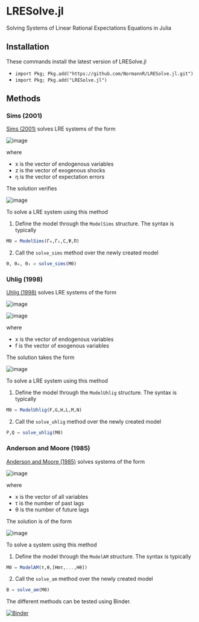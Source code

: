 # LRESolve.jl

Solving Systems of Linear Rational Expectations Equations in Julia

## Installation

These commands install the latest version of LRESolve.jl

- `import Pkg; Pkg.add("https://github.com/NormannR/LRESolve.jl.git")`
- `import Pkg; Pkg.add("LRESolve.jl")`

## Methods

### Sims (2001)
[Sims (2001)](https://ideas.repec.org/c/dge/qmrbcd/11.html) solves LRE systems of the form

![image](https://normannrion.fr/wp-content/uploads/2019/11/sims_eq_def.png)

where 

- x is the vector of endogenous variables
- z is the vector of exogenous shocks
- η is the vector of expectation errors

The solution verifies

![image](https://normannrion.fr/wp-content/uploads/2019/11/sims_sol.png)

To solve a LRE system using this method
1. Define the model through the `ModelSims` structure. The syntax is typically

```julia
M0 = ModelSims(Γ₀,Γ₁,C,Ψ,Π)
```

2. Call the `solve_sims` method over the newly created model

```julia
Θ, Θ₀, Θ₁ = solve_sims(M0)
```

### Uhlig (1998)

[Uhlig (1998)](https://ideas.repec.org/c/dge/qmrbcd/123.html) solves LRE systems of the form

![image](https://normannrion.fr/wp-content/uploads/2019/11/eq_uhlig.png)

![image](https://normannrion.fr/wp-content/uploads/2019/11/eq_uhlig_shocks.png)

where

- x is the vector of endogenous variables
- f is the vector of exogenous variables

The solution takes the form

![image](https://normannrion.fr/wp-content/uploads/2019/11/sol_uhlig.png)

To solve a LRE system using this method
1. Define the model through the `ModelUhlig` structure. The syntax is typically

```julia
M0 = ModelUhlig(F,G,H,L,M,N)
```

2. Call the `solve_uhlig` method over the newly created model

```julia
P,Q = solve_uhlig(M0)
```

### Anderson and Moore (1985)

[Anderson and Moore (1985)](https://www.sciencedirect.com/science/article/pii/0165176585902113) solves systems of the form

![image](https://normannrion.fr/wp-content/uploads/2019/11/ama_eq.png)

where
- x is the vector of all variables
- τ is the number of past lags
- θ is the number of future lags

The solution is of the form

![image](https://normannrion.fr/wp-content/uploads/2019/11/ama_sol.png)

To solve a system using this method
1. Define the model through the `ModelAM` structure. The syntax is typically

```julia
M0 = ModelAM(τ,θ,[Hmτ,...,Hθ])
```

2. Call the `solve_am` method over the newly created model

```julia
B = solve_am(M0)
```

The different methods can be tested using Binder.

[![Binder](https://mybinder.org/badge_logo.svg)](https://mybinder.org/v2/gh/NormannR/LRESolve.jl.git/master)